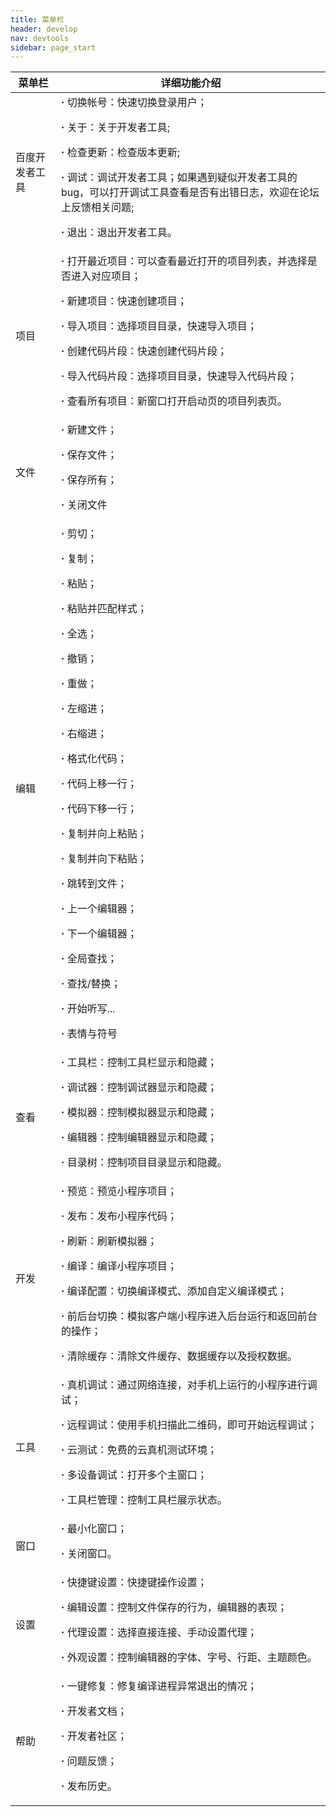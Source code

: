 ```yaml
---
title: 菜单栏
header: develop
nav: devtools
sidebar: page_start   
---
```



|菜单栏|详细功能介绍|
|--|--|
|百度开发者工具|**·** 切换帐号：快速切换登录用户；<p>**·** 关于：关于开发者工具;<p>**·** 检查更新：检查版本更新;<p>**·** 调试：调试开发者工具；如果遇到疑似开发者工具的 bug，可以打开调试工具查看是否有出错日志，欢迎在论坛上反馈相关问题;<p>**·** 退出：退出开发者工具。|
|项目|**·** 打开最近项目：可以查看最近打开的项目列表，并选择是否进入对应项目；<p>**·** 新建项目：快速创建项目；<p>**·** 导入项目：选择项目目录，快速导入项目；<p>**·** 创建代码片段：快速创建代码片段；<p>**·** 导入代码片段：选择项目目录，快速导入代码片段；<p>**·** 查看所有项目：新窗口打开启动页的项目列表页。|
|文件|**·** 新建文件；<p>**·** 保存文件；<p>**·** 保存所有；<p>**·** 关闭文件|
|编辑|**·** 剪切；<p>**·** 复制；<p>**·** 粘贴；<p>**·** 粘贴并匹配样式；<p>**·** 全选；<p>**·** 撤销；<p>**·** 重做；<p>**·** 左缩进；<p>**·** 右缩进；<p>**·** 格式化代码；<p>**·** 代码上移一行；<p>**·** 代码下移一行；<p>**·** 复制并向上粘贴；<p>**·** 复制并向下粘贴；<p>**·** 跳转到文件；<p>**·** 上一个编辑器；<p>**·** 下一个编辑器；<p>**·** 全局查找；<p>**·** 查找/替换；<p>**·** 开始听写...<p>**·** 表情与符号|
|查看|**·** 工具栏：控制工具栏显示和隐藏；<p>**·**  调试器：控制调试器显示和隐藏；<p>**·** 模拟器：控制模拟器显示和隐藏；<p>**·** 编辑器：控制编辑器显示和隐藏；<p>**·** 目录树：控制项目目录显示和隐藏。|
|开发|**·** 预览：预览小程序项目；<p>**·** 发布：发布小程序代码；<p>**·** 刷新：刷新模拟器；<p>**·** 编译：编译小程序项目；<p>**·** 编译配置：切换编译模式、添加自定义编译模式；<p>**·** 前后台切换：模拟客户端小程序进入后台运行和返回前台的操作；<p>**·** 清除缓存：清除文件缓存、数据缓存以及授权数据。|
|工具|**·** 真机调试：通过网络连接，对手机上运行的小程序进行调试；<p>**·** 远程调试：使用手机扫描此二维码，即可开始远程调试；<p>**·** 云测试：免费的云真机测试环境；<p>**·** 多设备调试：打开多个主窗口；<p>**·** 工具栏管理：控制工具栏展示状态。|
|窗口|**·** 最小化窗口；<p>**·** 关闭窗口。|
|设置|**·** 快捷键设置：快捷键操作设置；<p>**·** 编辑设置：控制文件保存的行为，编辑器的表现；<p>**·** 代理设置：选择直接连接、手动设置代理；<p>**·** 外观设置：控制编辑器的字体、字号、行距、主题颜色。|
|帮助|**·** 一键修复：修复编译进程异常退出的情况；<p>**·** 开发者文档；<p>**·** 开发者社区；<p>**·** 问题反馈；<p>**·** 发布历史。|